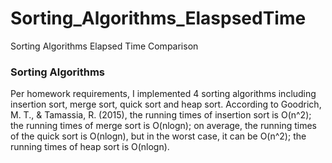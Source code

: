 # Sorting_Algorithms_ElaspsedTime
Sorting Algorithms Elapsed Time Comparison

### Sorting Algorithms

Per homework requirements, I implemented 4 sorting algorithms including insertion sort, merge sort, quick sort and heap sort. According to Goodrich, M. T., & Tamassia, R. (2015), the running times of insertion sort is O(n^2); the running times of merge sort is O(nlog⁡n); on average, the running times of the quick sort is O(nlog⁡n), but in the worst case, it can be O(n^2); the running times of heap sort is O(nlog⁡n).

